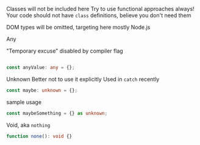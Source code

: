 
 Classes will not be included here
 Try to use functional approaches always!
 Your code should not have `class` definitions, believe you don't need them

 DOM types will be omitted, targeting here mostly Node.js


 Any

 "Temporary excuse"
 disabled by compiler flag

```ts

const anyValue: any = {};
```

 Unknown
 Better not to use it explicitly
 Used in `catch` recently

```ts
const maybe: unknown = {};
```
 sample usage 
```ts
const maybeSomething = {} as unknown;
```

 Void,
 aka `nothing`

```ts
function none(): void {}

```